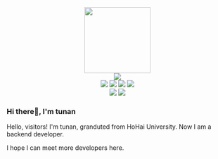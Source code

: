<div id="header" align="center">
  <img src="https://media.giphy.com/media/WIQ0N0OUvei1OW1h9Z/giphy.gif" width="150"/>
</div>
<div id="badges-row1" align="center">
  <img src="https://img.shields.io/github/followers/here-tunan?logo=github"/>
</div>

<div id="badges-row2" align="center">
  <img src="https://img.shields.io/badge/Java-gray"/>
  <img src="https://img.shields.io/badge/Vue-green?logo=vue.js"/>
  <img src="https://img.shields.io/badge/Golang-yellow?logo=go"/>
  <img src="https://img.shields.io/badge/MongoDB-olive green?logo=mongodb"/>
</div>

<div id="badges-row2" align="center">
  <img src="https://img.shields.io/badge/python-black?logo=python"/>
  <img src="https://img.shields.io/badge/mysql-pink?logo=mysql"/>
</div>

### Hi there👋, I'm tunan

Hello, visitors! I'm tunan, granduted from HoHai University. Now I am a backend developer. 

I hope I can meet more developers here.

